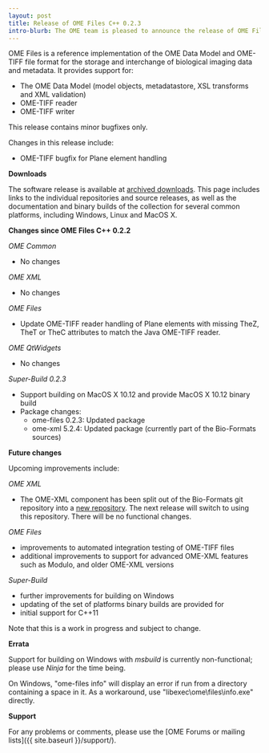 ```yaml
---
layout: post
title: Release of OME Files C++ 0.2.3
intro-blurb: The OME team is pleased to announce the release of OME Files C++ 0.2.3
---
```

OME Files is a reference implementation of the OME Data Model and OME-TIFF file format for the storage and interchange of biological imaging data and metadata. It provides support for:

-  The OME Data Model (model objects, metadatastore, XSL transforms and XML validation)
-  OME-TIFF reader
-  OME-TIFF writer

This release contains minor bugfixes only.

Changes in this release include:

-  OME-TIFF bugfix for Plane element handling

**Downloads**

The software release is available at [archived downloads](http://downloads.openmicroscopy.org/ome-files-cpp/0.2.3/).
This page includes links to the individual repositories and source releases, as well as the documentation and binary builds of the collection for several common platforms, including Windows, Linux and MacOS X.

**Changes since OME Files C++ 0.2.2**

*OME Common*

-  No changes

*OME XML*

-  No changes

*OME Files*

-  Update OME-TIFF reader handling of Plane elements with missing TheZ, TheT or TheC attributes to match the Java OME-TIFF reader.

*OME QtWidgets*

-  No changes

*Super-Build 0.2.3*

-  Support building on MacOS X 10.12 and provide MacOS X 10.12 binary build
-  Package changes:
    -  ome-files 0.2.3: Updated package
    -  ome-xml 5.2.4: Updated package (currently part of the Bio-Formats sources)

**Future changes**

Upcoming improvements include:

*OME XML*

-  The OME-XML component has been split out of the Bio-Formats git repository into a [new repository](https://github.com/ome/ome-model/). The next release will switch to using this repository. There will be no functional changes.

*OME Files*

-  improvements to automated integration testing of OME-TIFF files
-  additional improvements to support for advanced OME-XML features such as Modulo, and older OME-XML versions

*Super-Build*

-  further improvements for building on Windows
-  updating of the set of platforms binary builds are provided for
-  initial support for C++11

Note that this is a work in progress and subject to change.

**Errata**

Support for building on Windows with *msbuild* is currently non-functional; please use *Ninja* for the time being.

On Windows, "ome-files info" will display an error if run from a directory containing a space in it. As a workaround, use "libexec\ome\files\info.exe" directly.

**Support**

For any problems or comments, please use the [OME Forums or mailing lists]({{ site.baseurl }}/support/).
